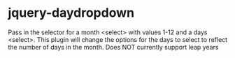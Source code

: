 jquery-daydropdown
==================

Pass in the selector for a month &lt;select> with values 1-12 and a days &lt;select>. This plugin will change the options for the days to select to reflect the number of days in the month. Does NOT currently support leap years
